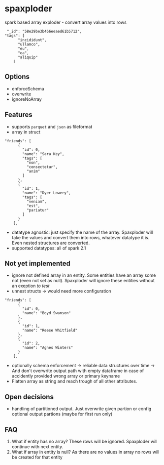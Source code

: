 # spaxploder
spark based array exploder - convert array values into rows

```
 "_id": "58e29be3b466eeaed61b5712",
"tags": [
      "incididunt",
      "ullamco",
      "eu",
      "ea",
      "aliquip"
    ]
```
## Options
- enforceSchema
- overwrite
- ignoreNoArray

## Features

- supports `parquet` and `json` as fileformat 
- array in struct 
```
"friends": [
      {
        "id": 0,
        "name": "Sara Key",
        "tags": [
          "non",
          "consectetur",
          "anim"
        ]
      },
      {
        "id": 1,
        "name": "Dyer Lowery",
        "tags": [
          "veniam",
          "est",
          "pariatur"
        ]
      }
    ],
```    
    
- datatype agnostic: just specify the name of the array. Spaxploder will take the values and convert them into rows, whatever datatype it is. Even nested structures are converted.
- supported datatypes: all of spark 2.1

## Not yet implemented
- ignore not defined array in an entity. Some entities have an array some not (even not set as null). Spaxploder will ignore these entities without an exeption *to test*
- unnest structs -> would need more configuration
```
"friends": [
      {
        "id": 0,
        "name": "Boyd Swanson"
      },
      {
        "id": 1,
        "name": "Reese Whitfield"
      },
      {
        "id": 2,
        "name": "Agnes Winters"
      }
    ],
```
- optionally schema enforcement -> reliable data structures over time
 -> And don't overwrite output path with empty dataframe in case of accidently provided wrong array or primary keyname
- Flatten array as string and reach trough of all other attributes.

## Open decisions
- handling of partitioned  output. Just overwrite given partion or config optional output partions (maybe for first run only)

## FAQ
1. What if entity has no array?
These rows will be ignored. Spaxploder will continue with next entity.
2. What if array in entity is null?
As there are no values in array no rows will be created for that entity
